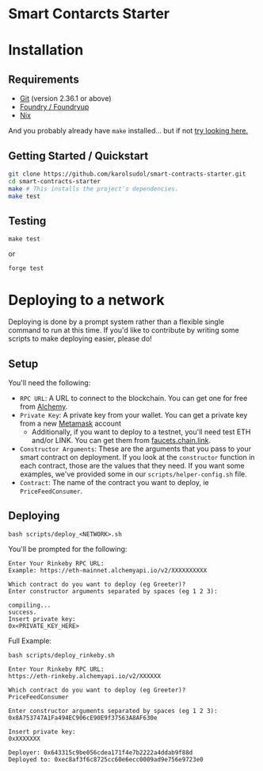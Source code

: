 # Smart Contarcts Starter 


# Installation

## Requirements

-   [Git](https://git-scm.com/book/en/v2/Getting-Started-Installing-Git) (version 2.36.1 or above)
-   [Foundry / Foundryup](https://github.com/gakonst/foundry)
-   [Nix](https://nix.dev/tutorials/install-nix)

And you probably already have `make` installed... but if not [try looking here.](https://askubuntu.com/questions/161104/how-do-i-install-make)

## Getting Started / Quickstart

```sh
git clone https://github.com/karolsudol/smart-contracts-starter.git
cd smart-contracts-starter
make # This installs the project's dependencies.
make test
```

## Testing

```
make test
```

or

```
forge test
```

# Deploying to a network

Deploying is done by a prompt system rather than a flexible single command to run at this time. If you'd like to contribute by writing some scripts to make deploying easier, please do!

## Setup

You'll need the following:

-   `RPC URL`: A URL to connect to the blockchain. You can get one for free from [Alchemy](https://www.alchemy.com/).
-   `Private Key`: A private key from your wallet. You can get a private key from a new [Metamask](https://metamask.io/) account
    -   Additionally, if you want to deploy to a testnet, you'll need test ETH and/or LINK. You can get them from [faucets.chain.link](https://faucets.chain.link/).
-   `Constructor Arguments`: These are the arguments that you pass to your smart contract on deployment. If you look at the `constructor` function in each contract, those are the values that they need. If you want some examples, we've provided some in our `scripts/helper-config.sh` file.
-   `Contract`: The name of the contract you want to deploy, ie `PriceFeedConsumer`.

## Deploying

```
bash scripts/deploy_<NETWORK>.sh
```

You'll be prompted for the following:

```
Enter Your Rinkeby RPC URL:
Example: https://eth-mainnet.alchemyapi.io/v2/XXXXXXXXXX

Which contract do you want to deploy (eg Greeter)?
Enter constructor arguments separated by spaces (eg 1 2 3):

compiling...
success.
Insert private key:
0x<PRIVATE_KEY_HERE>
```

Full Example:

```
bash scripts/deploy_rinkeby.sh

Enter Your Rinkeby RPC URL:
https://eth-rinkeby.alchemyapi.io/v2/XXXXXX

Which contract do you want to deploy (eg Greeter)?
PriceFeedConsumer

Enter constructor arguments separated by spaces (eg 1 2 3):
0x8A753747A1Fa494EC906cE90E9f37563A8AF630e

Insert private key:
0xXXXXXXX

Deployer: 0x643315c9be056cdea171f4e7b2222a4ddab9f88d
Deployed to: 0xec8af3f6c8725cc60e6ecc0009ad9e756e9723e0
```

